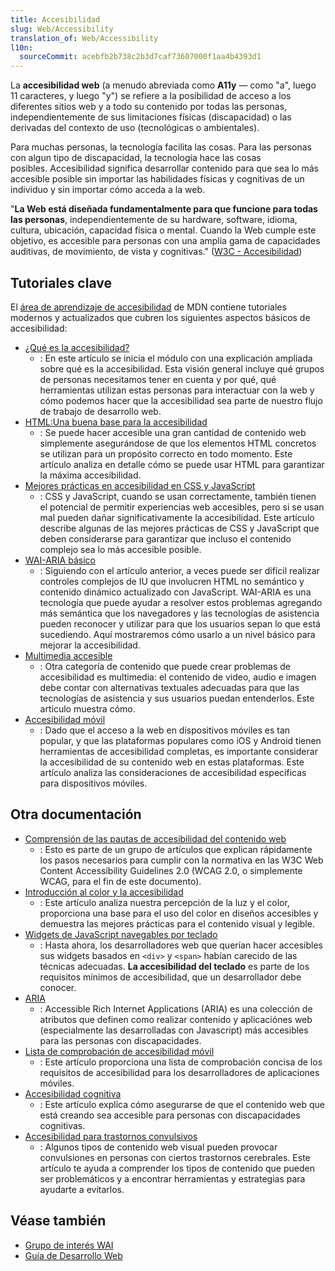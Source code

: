 ```yaml
---
title: Accesibilidad
slug: Web/Accessibility
translation_of: Web/Accessibility
l10n:
  sourceCommit: acebfb2b738c2b3d7caf73607000f1aa4b4393d1
---
```

La **accesibilidad web** (a menudo abreviada como **A11y** — como "a", luego 11 caracteres, y luego "y") se refiere a la posibilidad de acceso a los diferentes sitios web y a todo su contenido por todas las personas, independientemente de sus limitaciones físicas (discapacidad) o las derivadas del contexto de uso (tecnológicas o ambientales).

Para muchas personas, la tecnología facilita las cosas. Para las personas con algun tipo de discapacidad, la tecnología hace las cosas posibles. Accesibilidad significa desarrollar contenido para que sea lo más accesible posible sin importar las habilidades físicas y cognitivas de un individuo y sin importar cómo acceda a la web.

"**La Web está diseñada fundamentalmente para que funcione para todas las personas**, independientemente de su hardware, software, idioma, cultura, ubicación, capacidad física o mental. Cuando la Web cumple este objetivo, es accesible para personas con una amplia gama de capacidades auditivas, de movimiento, de vista y cognitivas." ([W3C - Accesibilidad](https://www.w3.org/standards/webdesign/accessibility))

## Tutoriales clave

El [área de aprendizaje de accesibilidad](/es/docs/Learn/Accessibility) de MDN contiene tutoriales modernos y actualizados que cubren los siguientes aspectos básicos de accesibilidad:

- [¿Qué es la accesibilidad?](/es/docs/Learn/Accessibility/What_is_accessibility)
  - : En este artículo se inicia el módulo con una explicación ampliada sobre qué es la accesibilidad. Esta visión general incluye qué grupos de personas necesitamos tener en cuenta y por qué, qué herramientas utilizan estas personas para interactuar con la web y cómo podemos hacer que la accesibilidad sea parte de nuestro flujo de trabajo de desarrollo web.
- [HTML:Una buena base para la accesibilidad](/es/docs/Learn/Accessibility/HTML)
  - : Se puede hacer accesible una gran cantidad de contenido web simplemente asegurándose de que los elementos HTML concretos se utilizan para un propósito correcto en todo momento. Este artículo analiza en detalle cómo se puede usar HTML para garantizar la máxima accesibilidad.
- [Mejores prácticas en accesibilidad en CSS y JavaScript](/es/docs/Learn/Accessibility/CSS_and_JavaScript)
  - : CSS y JavaScript, cuando se usan correctamente, también tienen el potencial de permitir experiencias web accesibles, pero si se usan mal pueden dañar significativamente la accesibilidad. Este artículo describe algunas de las mejores prácticas de CSS y JavaScript que deben considerarse para garantizar que incluso el contenido complejo sea lo más accesible posible.
- [WAI-ARIA básico](/es/docs/Learn/Accessibility/WAI-ARIA_basics)
  - : Siguiendo con el artículo anterior, a veces puede ser difícil realizar controles complejos de IU que involucren HTML no semántico y contenido dinámico actualizado con JavaScript. WAI-ARIA es una tecnología que puede ayudar a resolver estos problemas agregando más semántica que los navegadores y las tecnologías de asistencia pueden reconocer y utilizar para que los usuarios sepan lo que está sucediendo. Aquí mostraremos cómo usarlo a un nivel básico para mejorar la accesibilidad.
- [Multimedia accesible](/es/docs/Learn/Accessibility/Multimedia)
  - : Otra categoría de contenido que puede crear problemas de accesibilidad es multimedia: el contenido de video, audio e imagen debe contar con alternativas textuales adecuadas para que las tecnologías de asistencia y sus usuarios puedan entenderlos. Este artículo muestra cómo.
- [Accesibilidad móvil](/es/docs/Learn/Accessibility/Mobile)
  - : Dado que el acceso a la web en dispositivos móviles es tan popular, y que las plataformas populares como iOS y Android tienen herramientas de accesibilidad completas, es importante considerar la accesibilidad de su contenido web en estas plataformas. Este artículo analiza las consideraciones de accesibilidad específicas para dispositivos móviles.

## Otra documentación

- [Comprensión de las pautas de accesibilidad del contenido web](/es/docs/Web/Accessibility/Understanding_WCAG)
  - : Esto es parte de un grupo de artículos que explican rápidamente los pasos necesarios para cumplir con la normativa en las W3C Web Content Accessibility Guidelines 2.0 (WCAG 2.0, o simplemente WCAG, para el fin de este documento).
- [Introducción al color y la accesibilidad](/es/docs/Web/Accessibility/Understanding_Colors_and_Luminance)
  - : Este artículo analiza nuestra percepción de la luz y el color, proporciona una base para el uso del color en diseños accesibles y demuestra las mejores prácticas para el contenido visual y legible.
- [Widgets de JavaScript navegables por teclado](/es/docs/Web/Accessibility/Keyboard-navigable_JavaScript_widgets)
  - : Hasta ahora, los desarrolladores web que querían hacer accesibles sus widgets basados en `<div>` y `<span>` habían carecido de las técnicas adecuadas. **La accesibilidad del teclado** es parte de los requisitos mínimos de accesibilidad, que un desarrollador debe conocer.
- [ARIA](/es/docs/Web/Accessibility/ARIA)
  - : Accessible Rich Internet Applications (ARIA) es una colección de atributos que definen como realizar contenido y aplicaciónes web (especialmente las desarrolladas con Javascript) más accesibles para las personas con discapacidades.
- [Lista de comprobación de accesibilidad móvil](/es/docs/Web/Accessibility/Mobile_accessibility_checklist)
  - : Este artículo proporciona una lista de comprobación concisa de los requisitos de accesibilidad para los desarrolladores de aplicaciones móviles.
- [Accesibilidad cognitiva](/es/docs/Web/Accessibility/Cognitive_accessibility)
  - : Este artículo explica cómo asegurarse de que el contenido web que está creando sea accesible para personas con discapacidades cognitivas.
- [Accesibilidad para trastornos convulsivos](/es/docs/Web/Accessibility/Seizure_disorders)
  - : Algunos tipos de contenido web visual pueden provocar convulsiones en personas con ciertos trastornos cerebrales. Este artículo te ayuda a comprender los tipos de contenido que pueden ser problemáticos y a encontrar herramientas y estrategias para ayudarte a evitarlos.

## Véase también

- [Grupo de interés WAI](https://www.w3.org/WAI/about/groups/waiig/)
- [Guía de Desarrollo Web](/es/docs/Web/Guide)
